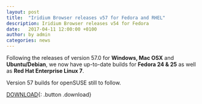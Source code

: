 ```yaml
---
layout: post
title:  "Iridium Browser releases v57 for Fedora and RHEL"
description: Iridium Browser releases v54 for Fedora
date:   2017-04-11 12:00:00 +0100
author:	by admin
categories: news
---
```


Following the releases of version 57.0 for **Windows, Mac OSX** and **Ubuntu/Debian**, we now have up-to-date builds for **Fedora 24 & 25** as well as **Red Hat Enterprise Linux 7**.     
<!--break-->
Version 57 builds for openSUSE still to follow.
 
[DOWNLOAD](/downloads/index.html "Download Iridium Browser"){: .button .download}     
